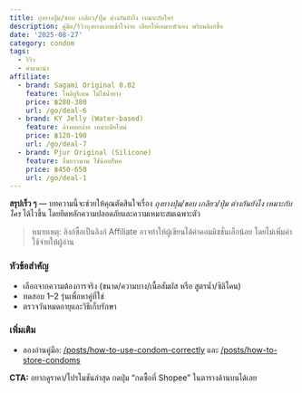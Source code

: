 ```yaml
---
title: ถุงยางปุ่ม/ขอบ เกลียว/ปุ่ม ต่างกันยังไง เหมาะกับใคร
description: คู่มือ/รีวิวถุงยางแบบเข้าใจง่าย เลือกให้เหมาะตัวเอง พร้อมลิงก์ซื้อ
date: '2025-08-27'
category: condom
tags:
  - รีวิว
  - คำแนะนำ
affiliate:
  - brand: Sagami Original 0.02
    feature: โพลียูรีเทน ไม่ใช่น้ำยาง
    price: ฿280-380
    url: /go/deal-6
  - brand: KY Jelly (Water-based)
    feature: ล้างออกง่าย เหมาะมือใหม่
    price: ฿120-190
    url: /go/deal-7
  - brand: Pjur Original (Silicone)
    feature: ลื่นยาวนาน ใช้น้อยก็พอ
    price: ฿450-650
    url: /go/deal-1
---
```

**สรุปเร็ว ๆ** — บทความนี้จะช่วยให้คุณตัดสินใจเรื่อง *ถุงยางปุ่ม/ขอบ เกลียว/ปุ่ม ต่างกันยังไง เหมาะกับใคร* ได้ไวขึ้น โดยยึดหลักความปลอดภัยและความเหมาะสมเฉพาะตัว

> หมายเหตุ: ลิงก์ซื้อเป็นลิงก์ Affiliate อาจทำให้ผู้เขียนได้ค่าคอมมิชชั่นเล็กน้อย โดยไม่เพิ่มค่าใช้จ่ายให้ผู้อ่าน

### หัวข้อสำคัญ
- เลือกจากความต้องการจริง (ขนาด/ความบาง/เนื้อสัมผัส หรือ สูตรน้ำ/ซิลิโคน)
- ทดสอบ 1–2 รุ่นเพื่อหาคู่ที่ใช่
- ตรวจวันหมดอายุและวิธีเก็บรักษา

### เพิ่มเติม
- ลองอ่านคู่มือ: [/posts/how-to-use-condom-correctly](/posts/how-to-use-condom-correctly) และ [/posts/how-to-store-condoms](/posts/how-to-store-condoms)

**CTA:** อยากดูราคา/โปรโมชันล่าสุด กดปุ่ม “กดซื้อที่ Shopee” ในตารางด้านบนได้เลย
